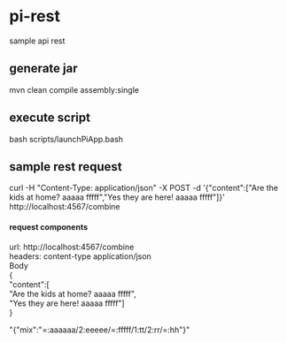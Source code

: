 # pi-rest
sample api rest

## generate jar
mvn clean compile assembly:single

## execute script
bash scripts/launchPiApp.bash

## sample rest request

curl -H "Content-Type: application/json" -X POST -d '{"content":["Are the kids at home? aaaaa fffff","Yes they are here! aaaaa fffff"]}' http://localhost:4567/combine
<br/>  
#### request components
url: http://localhost:4567/combine  
headers: content-type application/json  
Body  
{   
"content":[  
    "Are the kids at home? aaaaa fffff",  
    "Yes they are here! aaaaa fffff"]  
}  

"{\"mix\":\"=:aaaaaa/2:eeeee/=:fffff/1:tt/2:rr/=:hh\"}"

